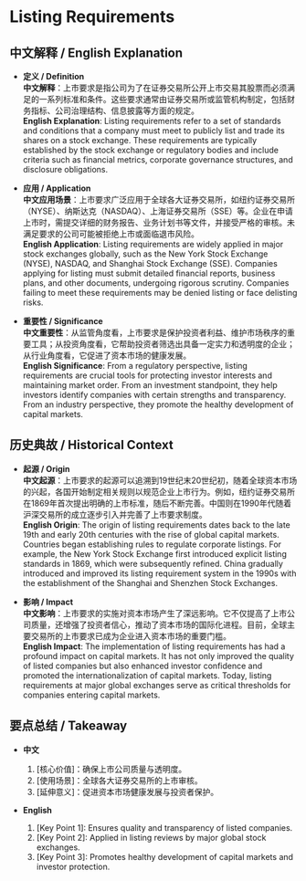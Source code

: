 # Listing Requirements

## 中文解释 / English Explanation

* **定义 / Definition**  
  **中文解释**：上市要求是指公司为了在证券交易所公开上市交易其股票而必须满足的一系列标准和条件。这些要求通常由证券交易所或监管机构制定，包括财务指标、公司治理结构、信息披露等方面的规定。  
  **English Explanation**: Listing requirements refer to a set of standards and conditions that a company must meet to publicly list and trade its shares on a stock exchange. These requirements are typically established by the stock exchange or regulatory bodies and include criteria such as financial metrics, corporate governance structures, and disclosure obligations.

* **应用 / Application**  
  **中文应用场景**：上市要求广泛应用于全球各大证券交易所，如纽约证券交易所（NYSE）、纳斯达克（NASDAQ）、上海证券交易所（SSE）等。企业在申请上市时，需提交详细的财务报告、业务计划书等文件，并接受严格的审核。未满足要求的公司可能被拒绝上市或面临退市风险。  
  **English Application**: Listing requirements are widely applied in major stock exchanges globally, such as the New York Stock Exchange (NYSE), NASDAQ, and Shanghai Stock Exchange (SSE). Companies applying for listing must submit detailed financial reports, business plans, and other documents, undergoing rigorous scrutiny. Companies failing to meet these requirements may be denied listing or face delisting risks.

* **重要性 / Significance**  
  **中文重要性**：从监管角度看，上市要求是保护投资者利益、维护市场秩序的重要工具；从投资角度看，它帮助投资者筛选出具备一定实力和透明度的企业；从行业角度看，它促进了资本市场的健康发展。  
  **English Significance**: From a regulatory perspective, listing requirements are crucial tools for protecting investor interests and maintaining market order. From an investment standpoint, they help investors identify companies with certain strengths and transparency. From an industry perspective, they promote the healthy development of capital markets.

## 历史典故 / Historical Context

* **起源 / Origin**  
  **中文起源**：上市要求的起源可以追溯到19世纪末20世纪初，随着全球资本市场的兴起，各国开始制定相关规则以规范企业上市行为。例如，纽约证券交易所在1869年首次提出明确的上市标准，随后不断完善。中国则在1990年代随着沪深交易所的成立逐步引入并完善了上市要求制度。  
  **English Origin**: The origin of listing requirements dates back to the late 19th and early 20th centuries with the rise of global capital markets. Countries began establishing rules to regulate corporate listings. For example, the New York Stock Exchange first introduced explicit listing standards in 1869, which were subsequently refined. China gradually introduced and improved its listing requirement system in the 1990s with the establishment of the Shanghai and Shenzhen Stock Exchanges.

* **影响 / Impact**  
  **中文影响**：上市要求的实施对资本市场产生了深远影响。它不仅提高了上市公司质量，还增强了投资者信心，推动了资本市场的国际化进程。目前，全球主要交易所的上市要求已成为企业进入资本市场的重要门槛。  
  **English Impact**: The implementation of listing requirements has had a profound impact on capital markets. It has not only improved the quality of listed companies but also enhanced investor confidence and promoted the internationalization of capital markets. Today, listing requirements at major global exchanges serve as critical thresholds for companies entering capital markets.

## 要点总结 / Takeaway

* **中文**  
  1. [核心价值]：确保上市公司质量与透明度。
  2. [使用场景]：全球各大证券交易所的上市审核。
  3. [延伸意义]：促进资本市场健康发展与投资者保护。

* **English**  
  1. [Key Point 1]: Ensures quality and transparency of listed companies.
  2. [Key Point 2]: Applied in listing reviews by major global stock exchanges.
  3. [Key Point 3]: Promotes healthy development of capital markets and investor protection.